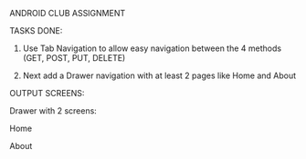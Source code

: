 ANDROID CLUB ASSIGNMENT

TASKS DONE:
1. Use Tab Navigation to allow easy navigation between the 4 methods (GET, POST, PUT, DELETE)

2. Next add a Drawer navigation with at least 2 pages like Home and About

OUTPUT SCREENS:

Drawer with 2 screens:

Home

About






